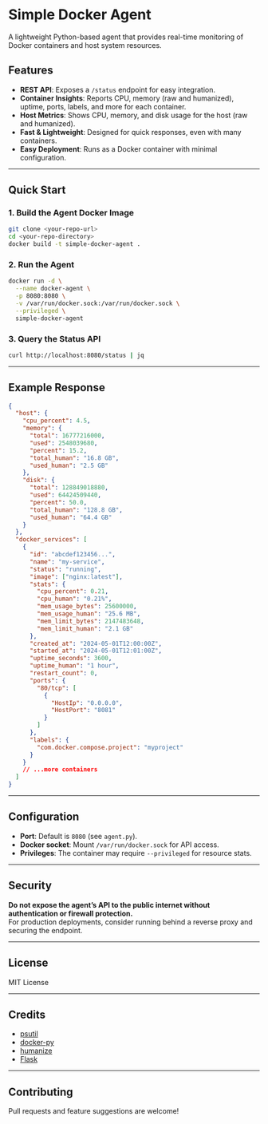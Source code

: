 # Simple Docker Agent

A lightweight Python-based agent that provides real-time monitoring of Docker containers and host system resources.

## Features

- **REST API**: Exposes a `/status` endpoint for easy integration.
- **Container Insights**: Reports CPU, memory (raw and humanized), uptime, ports, labels, and more for each container.
- **Host Metrics**: Shows CPU, memory, and disk usage for the host (raw and humanized).
- **Fast & Lightweight**: Designed for quick responses, even with many containers.
- **Easy Deployment**: Runs as a Docker container with minimal configuration.

---

## Quick Start

### 1. Build the Agent Docker Image

```bash
git clone <your-repo-url>
cd <your-repo-directory>
docker build -t simple-docker-agent .
```

### 2. Run the Agent

```bash
docker run -d \
  --name docker-agent \
  -p 8080:8080 \
  -v /var/run/docker.sock:/var/run/docker.sock \
  --privileged \
  simple-docker-agent
```

### 3. Query the Status API

```bash
curl http://localhost:8080/status | jq
```

---

## Example Response

```json
{
  "host": {
    "cpu_percent": 4.5,
    "memory": {
      "total": 16777216000,
      "used": 2548039680,
      "percent": 15.2,
      "total_human": "16.8 GB",
      "used_human": "2.5 GB"
    },
    "disk": {
      "total": 128849018880,
      "used": 64424509440,
      "percent": 50.0,
      "total_human": "128.8 GB",
      "used_human": "64.4 GB"
    }
  },
  "docker_services": [
    {
      "id": "abcdef123456...",
      "name": "my-service",
      "status": "running",
      "image": ["nginx:latest"],
      "stats": {
        "cpu_percent": 0.21,
        "cpu_human": "0.21%",
        "mem_usage_bytes": 25600000,
        "mem_usage_human": "25.6 MB",
        "mem_limit_bytes": 2147483648,
        "mem_limit_human": "2.1 GB"
      },
      "created_at": "2024-05-01T12:00:00Z",
      "started_at": "2024-05-01T12:01:00Z",
      "uptime_seconds": 3600,
      "uptime_human": "1 hour",
      "restart_count": 0,
      "ports": {
        "80/tcp": [
          {
            "HostIp": "0.0.0.0",
            "HostPort": "8081"
          }
        ]
      },
      "labels": {
        "com.docker.compose.project": "myproject"
      }
    }
    // ...more containers
  ]
}
```

---

## Configuration

- **Port**: Default is `8080` (see `agent.py`).
- **Docker socket**: Mount `/var/run/docker.sock` for API access.
- **Privileges**: The container may require `--privileged` for resource stats.

---

## Security

**Do not expose the agent’s API to the public internet without authentication or firewall protection.**  
For production deployments, consider running behind a reverse proxy and securing the endpoint.

---

## License

MIT License

---

## Credits

- [psutil](https://github.com/giampaolo/psutil)
- [docker-py](https://github.com/docker/docker-py)
- [humanize](https://github.com/jmoiron/humanize)
- [Flask](https://github.com/pallets/flask)

---

## Contributing

Pull requests and feature suggestions are welcome!
